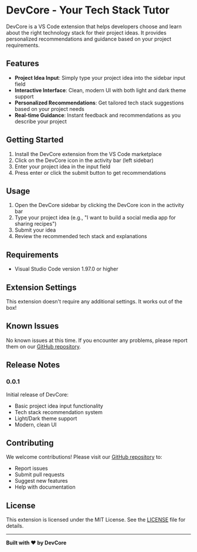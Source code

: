 # DevCore - Your Tech Stack Tutor

DevCore is a VS Code extension that helps developers choose and learn about the right technology stack for their project ideas. It provides personalized recommendations and guidance based on your project requirements.

## Features

- **Project Idea Input**: Simply type your project idea into the sidebar input field
- **Interactive Interface**: Clean, modern UI with both light and dark theme support
- **Personalized Recommendations**: Get tailored tech stack suggestions based on your project needs
- **Real-time Guidance**: Instant feedback and recommendations as you describe your project

## Getting Started

1. Install the DevCore extension from the VS Code marketplace
2. Click on the DevCore icon in the activity bar (left sidebar)
3. Enter your project idea in the input field
4. Press enter or click the submit button to get recommendations

## Usage

1. Open the DevCore sidebar by clicking the DevCore icon in the activity bar
2. Type your project idea (e.g., "I want to build a social media app for sharing recipes")
3. Submit your idea
4. Review the recommended tech stack and explanations

## Requirements

- Visual Studio Code version 1.97.0 or higher

## Extension Settings

This extension doesn't require any additional settings. It works out of the box!

## Known Issues

No known issues at this time. If you encounter any problems, please report them on our [GitHub repository](https://github.com/sutanto5/UIUC_Hacks_DevCore).

## Release Notes

### 0.0.1

Initial release of DevCore:
- Basic project idea input functionality
- Tech stack recommendation system
- Light/Dark theme support
- Modern, clean UI

## Contributing

We welcome contributions! Please visit our [GitHub repository](https://github.com/sutanto5/UIUC_Hacks_DevCore) to:
- Report issues
- Submit pull requests
- Suggest new features
- Help with documentation

## License

This extension is licensed under the MIT License. See the [LICENSE](LICENSE) file for details.

---

**Built with ❤️ by DevCore**
